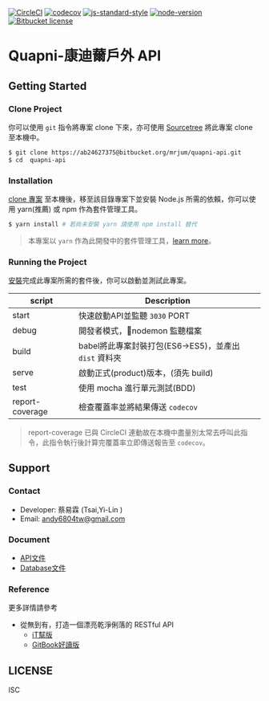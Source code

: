 [![CircleCI](https://circleci.com/bb/mrjum/quapni-api.svg?style=svg)](https://circleci.com/bb/mrjum/quapni-api)
[![codecov](https://codecov.io/bb/mrjum/quapni-api/branch/develop/graph/badge.svg?token=qDOkVYvuJN)](https://codecov.io/bb/mrjum/quapni-api)
[![js-standard-style](https://img.shields.io/badge/code%20style-standard-brightgreen.svg?style=flat)](https://github.com/airbnb/javascript)
[![node-version][node-image]][node-url]
[![Bitbucket license][license-image]][license-url]

# Quapni-康迪薾戶外 API
## Getting Started
### Clone Project
你可以使用 `git` 指令將專案 clone 下來，亦可使用 [Sourcetree](https://www.sourcetreeapp.com/) 將此專案 clone 至本機中。

```bash
$ git clone https://ab24627375@bitbucket.org/mrjum/quapni-api.git
$ cd  quapni-api
```

### Installation
[clone 專案](#clone-project) 至本機後，移至該目錄專案下並安裝 Node.js 所需的依賴，你可以使用 yarn(推薦) 或 npm 作為套件管理工具。

```bash
$ yarn install # 若尚未安裝 yarn 請使用 npm install 替代
```

> 本專案以 `yarn` 作為此開發中的套件管理工具，[learn more](https://andy6804tw.github.io/2017/12/15/Yarn-tutorial/)。

### Running the Project
[安裝](#installation)完成此專案所需的套件後，你可以啟動並測試此專案。

| script | Description |
| ------| ------ |
| start | 快速啟動API並監聽 `3030` PORT |
| debug | 開發者模式，nodemon 監聽檔案 |
| build | babel將此專案封裝打包(ES6->ES5)，並產出 `dist` 資料夾 |
| serve | 啟動正式(product)版本，(須先 build) |
| test | 使用 mocha 進行單元測試(BDD) |
| report-coverage | 檢查覆蓋率並將結果傳送 `codecov` |

> report-coverage 已與 CircleCI 連動故在本機中盡量別太常去呼叫此指令，此指令執行後計算完覆蓋率立即傳送報告至 `codecov`。 

## Support

### Contact
- Developer: 蔡易霖 (Tsai,Yi-Lin )
- Email: andy6804tw@gmail.com

### Document
- [API文件](https://hackmd.io/t6OeBGEuT0WXz7-Gr3Az9A)
- [Database文件](https://drive.google.com/open?id=1LGg4ktF7mhj0fv3aVM_Gk0Urbfa28u2J2kas74t9_zc)

### Reference
更多詳情請參考

- 從無到有，打造一個漂亮乾淨俐落的 RESTful API  
  - [iT幫版](https://ithelp.ithome.com.tw/users/20107247/ironman/1312)
  - [GitBook好讀版](https://andy6804tw.gitbooks.io/restful-api/content/)

## LICENSE
ISC

[license-image]: https://img.shields.io/badge/license-ISC-blue.svg
[license-url]: https://github.com/andy6804tw/Mocha-Chai-tutorial/blob/master/LICENSE
[node-image]: https://img.shields.io/badge/node-%3E%3D8.9.0-orange.svg
[node-url]: https://nodejs.org/en/
